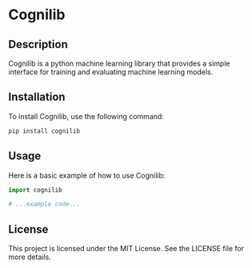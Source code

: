 # Cognilib

## Description
Cognilib is a python machine learning library that provides a simple interface for training and evaluating machine learning models.

## Installation
To install Cognilib, use the following command:
```bash
pip install cognilib
```

## Usage
Here is a basic example of how to use Cognilib:
```python
import cognilib

# ...example code...
```

## License
This project is licensed under the MIT License. See the LICENSE file for more details.
